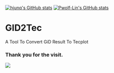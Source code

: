 [![hjunq's GitHub stats](https://github-readme-stats.vercel.app/api?username=hjunqq&count_private=true&show_icons=true&theme=radical)](https://github.com/anuraghazra/github-readme-stats)  [![Pwolf-Lin's GitHub stats](https://github-readme-stats.vercel.app/api?username=Pwolf-Lin&count_private=true&show_icons=true&theme=radical)](https://github.com/anuraghazra/github-readme-stats)
# GID2Tec
A Tool To Convert GiD Result To Tecplot 
### Thank you for the visit.
![](http://profile-counter.glitch.me/gideonsenku/count.svg)
<!--
**GideonSenku/GideonSenku** is a ✨ _special_ ✨ repository because its `README.md` (this file) appears on your GitHub profile.
